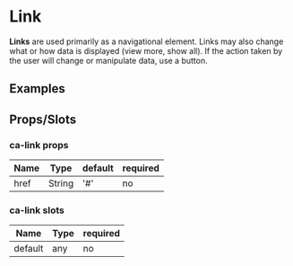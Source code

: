 
# Link

**Links** are used primarily as a navigational element. Links may also change what or how data is displayed (view more, show all). If the action taken by the user will change or manipulate data, use a button.


## Examples

<CodeSnippet codePenId="jprpGK"></CodeSnippet>

## Props/Slots

### ca-link props

| Name | Type | default | required |
| ------ | ----------- | ------ | -----|
| href   |  String | '#' | no | 

### ca-link slots

| Name | Type | required |
| ------ | ----------- | ------ |
| default   | any | no |